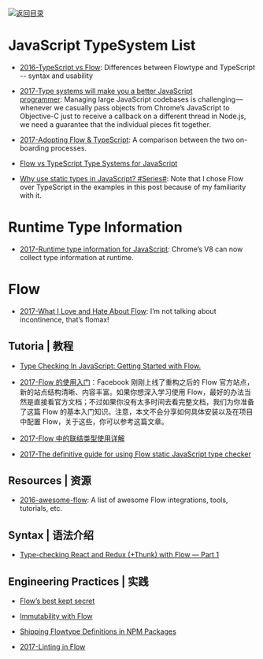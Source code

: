 [![返回目录](https://user-images.githubusercontent.com/5803001/38079637-ff0abcf0-3371-11e8-9b76-ad651620afc7.jpg)](https://github.com/wx-chevalier/Awesome-Lists)

# JavaScript TypeSystem List

- [2016-TypeScript vs Flow](https://github.com/niieani/typescript-vs-flowtype): Differences between Flowtype and TypeScript -- syntax and usability

- [2017-Type systems will make you a better JavaScript programmer](http://jaredforsyth.com/type-systems-js-dev/#/5): Managing large JavaScript codebases is challenging — whenever we casually pass objects from Chrome’s JavaScript to Objective-C just to receive a callback on a different thread in Node.js, we need a guarantee that the individual pieces fit together.

- [2017-Adopting Flow & TypeScript](http://thejameskyle.com/adopting-flow-and-typescript.html): A comparison between the two on-boarding processes.

- [Flow vs TypeScript Type Systems for JavaScript](http://djcordhose.github.io/flow-vs-typescript/flow-typescript-2.html#/)

- [Why use static types in JavaScript? #Series#](https://medium.com/@preethikasireddy/why-use-static-types-in-javascript-part-1-8382da1e0adb): Note that I chose Flow over TypeScript in the examples in this post because of my familiarity with it.

# Runtime Type Information

- [2017-Runtime type information for JavaScript](https://parg.co/bB5): Chrome’s V8 can now collect type information at runtime.

# Flow

- [2017-What I Love and Hate About Flow](https://parg.co/bBP): I’m not talking about incontinence, that’s flomax!

## Tutoria | 教程

- [Type Checking In JavaScript: Getting Started with Flow.](https://hackernoon.com/type-checking-in-javascript-getting-started-with-flow-8532c11aceb3)

* [2017-Flow 的使用入门](https://zhuanlan.zhihu.com/p/26204569)：Facebook 刚刚上线了重构之后的 Flow 官方站点，新的站点结构清晰、内容丰富。如果你想深入学习使用 Flow，最好的办法当然是直接看官方文档；不过如果你没有太多时间去看完整文档，我们为你准备了这篇 Flow 的基本入门知识。注意，本文不会分享如何具体安装以及在项目中配置 Flow，关于这些，你可以参考这篇文章。

* [2017-Flow 中的联结类型使用详解](https://zhuanlan.zhihu.com/p/26401539)

* [2017-The definitive guide for using Flow static JavaScript type checker](https://parg.co/b27)

## Resources | 资源

- [2016-awesome-flow](https://github.com/dustinspecker/awesome-flow): A list of awesome Flow integrations, tools, tutorials, etc.

## Syntax | 语法介绍

- [Type-checking React and Redux (+Thunk) with Flow — Part 1](https://blog.callstack.io/type-checking-react-and-redux-thunk-with-flow-part-1-ad12de935c36#.i4tr67qtz)

## Engineering Practices | 实践

- [Flow’s best kept secret](https://medium.com/@forbeslindesay/covariance-and-contravariance-c3b43d805611#.1jh1c2s36)

- [Immutability with Flow](https://medium.com/@gcanti/immutability-with-flow-faa050a1aef4#.66vxtew0s)

- [Shipping Flowtype Definitions in NPM Packages](https://medium.com/@ryyppy/shipping-flowtype-definitions-in-npm-packages-c987917efb65#.3d39c4xr4)

* [2017-Linting in Flow](https://parg.co/b2x)
